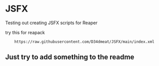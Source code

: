 # JSFX
Testing out creating JSFX scripts for Reaper

try this for reapack
```
    https://raw.githubusercontent.com/D34dmeat/JSFX/main/index.xml
```

## Just try to add something to the readme
